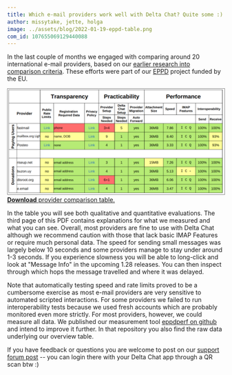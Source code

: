 ```yaml
---
title: Which e-mail providers work well with Delta Chat? Quite some :) 
author: missytake, jette, holga
image: ../assets/blog/2022-01-19-eppd-table.png
com_id: 107655069129440088
---
```


In the last couple of months we engaged with comparing around 20 international e-mail providers, based on our [earlier research into comparison criteria](https://delta.chat/en/2021-09-11-eppd-provider-criteria). These efforts were part of our [EPPD](https://dapsi.ngi.eu/hall-of-fame/eppd/) project funded by the EU. 

<a href="../assets/blog/eppd-comparison-final.pdf">
    <img src="../assets/blog/2022-01-19-eppd-table.png"
         style="border-width: 1px; border-color: grey; border-style: solid;"/><br>
    <b>Download</b> provider comparison table.
</a>

In the table you will see both qualitative and quantitative evaluations. The third page of this PDF contains explanations for what we measured and what you can see. Overall, most providers are fine to use with Delta Chat although we recommend caution with those that lack basic IMAP Features or require much personal data. The speed for sending small messages was largely below 10 seconds and some providers manage to stay under around 1-3 seconds. If you experience slowness you will be able to long-click and look at "Message Info" in the upcoming 1.28 releases. You can then inspect through which hops the message travelled and where it was delayed. 

Note that automatically testing speed and rate limits proved to be a cumbersome exercise as most e-mail providers are very sensitive to automated scripted interactions. For some providers we failed to run interoperability tests because we used fresh accounts which are probably monitored even more strictly. For most providers, however, we could measure all data. We published our measurement tool [eppdperf on github](https://github.com/deltachat/eppdperf) and intend to improve it further.  In that repository you also find the raw data underlying our overview table. 

If you have feedback or questions you are welcome to post on our [support forum post](https://support.delta.chat/t/email-provider-comparison/1992) -- you can login there with your Delta Chat app through a QR scan btw :) 
